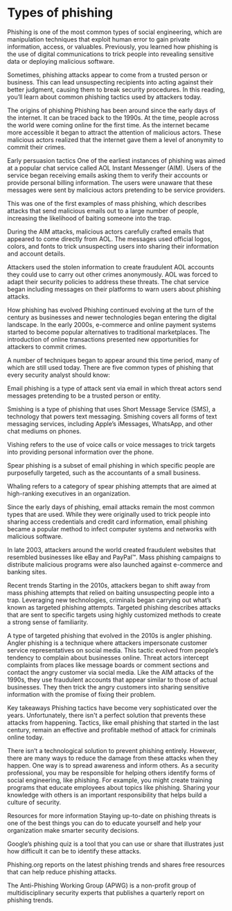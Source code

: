# Types of phishing
Phishing is one of the most common types of social engineering, which are manipulation techniques that exploit human error to gain private information, access, or valuables. Previously, you learned how phishing is the use of digital communications to trick people into revealing sensitive data or deploying malicious software. 

Sometimes, phishing attacks appear to come from a trusted person or business. This can lead unsuspecting recipients into acting against their better judgment, causing them to break security procedures. In this reading, you’ll learn about common phishing tactics used by attackers today.

The origins of phishing
Phishing has been around since the early days of the internet. It can be traced back to the 1990s. At the time, people across the world were coming online for the first time. As the internet became more accessible it began to attract the attention of malicious actors. These malicious actors realized that the internet gave them a level of anonymity to commit their crimes.

Early persuasion tactics
One of the earliest instances of phishing was aimed at a popular chat service called AOL Instant Messenger (AIM). Users of the service began receiving emails asking them to verify their accounts or provide personal billing information. The users were unaware that these messages were sent by malicious actors pretending to be service providers.

This was one of the first examples of mass phishing, which describes attacks that send malicious emails out to a large number of people, increasing the likelihood of baiting someone into the trap.

During the AIM attacks, malicious actors carefully crafted emails that appeared to come directly from AOL. The messages used official logos, colors, and fonts to trick unsuspecting users into sharing their information and account details.

Attackers used the stolen information to create fraudulent AOL accounts they could use to carry out other crimes anonymously. AOL was forced to adapt their security policies to address these threats. The chat service began including messages on their platforms to warn users about phishing attacks.

How phishing has evolved
Phishing continued evolving at the turn of the century as businesses and newer technologies began entering the digital landscape. In the early 2000s, e-commerce and online payment systems started to become popular alternatives to traditional marketplaces. The introduction of online transactions presented new opportunities for attackers to commit crimes.

A number of techniques began to appear around this time period, many of which are still used today. There are five common types of phishing that every security analyst should know:

Email phishing is a type of attack sent via email in which threat actors send messages pretending to be a trusted person or entity.

Smishing is a type of phishing that uses Short Message Service (SMS), a technology that powers text messaging. Smishing covers all forms of text messaging services, including Apple’s iMessages, WhatsApp, and other chat mediums on phones.

Vishing refers to the use of voice calls or voice messages to trick targets into providing personal information over the phone.

Spear phishing is a subset of email phishing in which specific people are purposefully targeted, such as the accountants of a small business.

Whaling refers to a category of spear phishing attempts that are aimed at high-ranking executives in an organization.

Since the early days of phishing, email attacks remain the most common types that are used. While they were originally used to trick people into sharing access credentials and credit card information, email phishing became a popular method to infect computer systems and networks with malicious software.

In late 2003, attackers around the world created fraudulent websites that resembled businesses like eBay and PayPal™. Mass phishing campaigns to distribute malicious programs were also launched against e-commerce and banking sites.

Recent trends
Starting in the 2010s, attackers began to shift away from mass phishing attempts that relied on baiting unsuspecting people into a trap. Leveraging new technologies, criminals began carrying out what’s known as targeted phishing attempts. Targeted phishing describes attacks that are sent to specific targets using highly customized methods to create a strong sense of familiarity.

A type of targeted phishing that evolved in the 2010s is angler phishing. Angler phishing is a technique where attackers impersonate customer service representatives on social media. This tactic evolved from people’s tendency to complain about businesses online. Threat actors intercept complaints from places like message boards or comment sections and contact the angry customer via social media. Like the AIM attacks of the 1990s, they use fraudulent accounts that appear similar to those of actual businesses. They then trick the angry customers into sharing sensitive information with the promise of fixing their problem.

Key takeaways
Phishing tactics have become very sophisticated over the years. Unfortunately, there isn't a perfect solution that prevents these attacks from happening. Tactics, like email phishing that started in the last century, remain an effective and profitable method of attack for criminals online today.

There isn’t a technological solution to prevent phishing entirely. However, there are many ways to reduce the damage from these attacks when they happen. One way is to spread awareness and inform others. As a security professional, you may be responsible for helping others identify forms of social engineering, like phishing. For example, you might create training programs that educate employees about topics like phishing. Sharing your knowledge with others is an important responsibility that helps build a culture of security.

Resources for more information
Staying up-to-date on phishing threats is one of the best things you can do to educate yourself and help your organization make smarter security decisions.

Google’s phishing quiz
 is a tool that you can use or share that illustrates just how difficult it can be to identify these attacks.

Phishing.org
 reports on the latest phishing trends and shares free resources that can help reduce phishing attacks.

The 
Anti-Phishing Working Group (APWG)
 is a non-profit group of multidisciplinary security experts that publishes a quarterly report on phishing trends.

